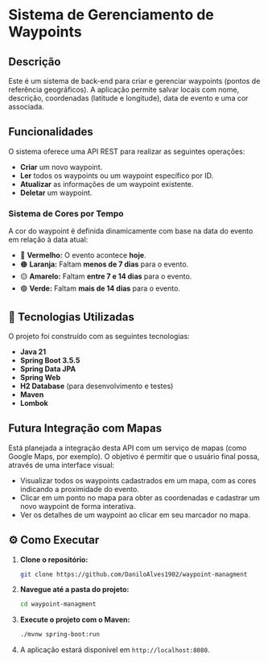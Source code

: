# Sistema de Gerenciamento de Waypoints

## Descrição

Este é um sistema de back-end para criar e gerenciar waypoints (pontos de referência geográficos). A aplicação permite salvar locais com nome, descrição, coordenadas (latitude e longitude), data de evento e uma cor associada.

## Funcionalidades

O sistema oferece uma API REST para realizar as seguintes operações:

* **Criar** um novo waypoint.
* **Ler** todos os waypoints ou um waypoint específico por ID.
* **Atualizar** as informações de um waypoint existente.
* **Deletar** um waypoint.

### Sistema de Cores por Tempo

A cor do waypoint é definida dinamicamente com base na data do evento em relação à data atual:

* 🔴 **Vermelho:** O evento acontece **hoje**.
* 🟠 **Laranja:** Faltam **menos de 7 dias** para o evento.
* 🟡 **Amarelo:** Faltam **entre 7 e 14 dias** para o evento.
* 🟢 **Verde:** Faltam **mais de 14 dias** para o evento.

## 🚀 Tecnologias Utilizadas

O projeto foi construído com as seguintes tecnologias:

* **Java 21**
* **Spring Boot 3.5.5**
* **Spring Data JPA**
* **Spring Web**
* **H2 Database** (para desenvolvimento e testes)
* **Maven**
* **Lombok**

## Futura Integração com Mapas

Está planejada a integração desta API com um serviço de mapas (como Google Maps, por exemplo). O objetivo é permitir que o usuário final possa, através de uma interface visual:

* Visualizar todos os waypoints cadastrados em um mapa, com as cores indicando a proximidade do evento.
* Clicar em um ponto no mapa para obter as coordenadas e cadastrar um novo waypoint de forma interativa.
* Ver os detalhes de um waypoint ao clicar em seu marcador no mapa.

## ⚙️ Como Executar

1.  **Clone o repositório:**
    ```bash
    git clone https://github.com/DaniloAlves1902/waypoint-managment
    ```
2.  **Navegue até a pasta do projeto:**
    ```bash
    cd waypoint-managment
    ```
3.  **Execute o projeto com o Maven:**
    ```bash
    ./mvnw spring-boot:run
    ```
4.  A aplicação estará disponível em `http://localhost:8080`.
